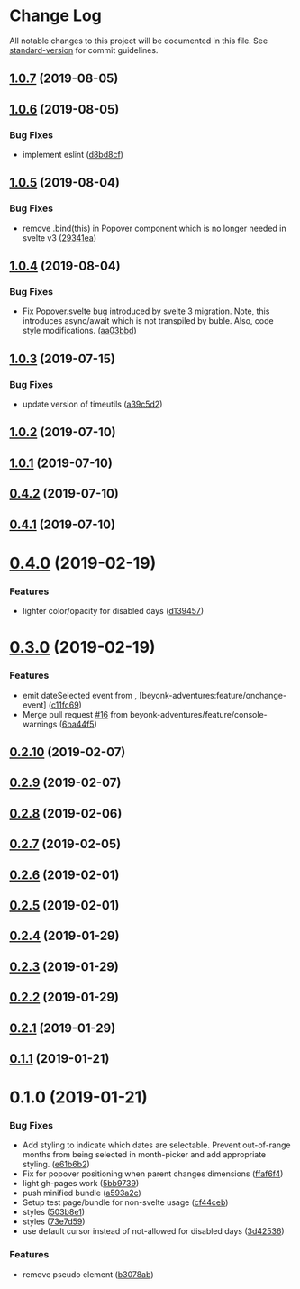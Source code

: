 # Change Log

All notable changes to this project will be documented in this file. See [standard-version](https://github.com/conventional-changelog/standard-version) for commit guidelines.

<a name="1.0.7"></a>
## [1.0.7](https://github.com/6eDesign/svelte-calendar/compare/v1.0.6...v1.0.7) (2019-08-05)



<a name="1.0.6"></a>
## [1.0.6](https://github.com/6eDesign/svelte-calendar/compare/v1.0.5...v1.0.6) (2019-08-05)


### Bug Fixes

* implement eslint ([d8bd8cf](https://github.com/6eDesign/svelte-calendar/commit/d8bd8cf))



<a name="1.0.5"></a>
## [1.0.5](https://github.com/6eDesign/svelte-calendar/compare/v1.0.4...v1.0.5) (2019-08-04)


### Bug Fixes

* remove .bind(this) in Popover component which is no longer needed in svelte v3 ([29341ea](https://github.com/6eDesign/svelte-calendar/commit/29341ea))



<a name="1.0.4"></a>
## [1.0.4](https://github.com/6eDesign/svelte-calendar/compare/v1.0.3...v1.0.4) (2019-08-04)


### Bug Fixes

* Fix Popover.svelte bug introduced by svelte 3 migration.  Note, this introduces async/await which is not transpiled by buble.  Also, code style modifications. ([aa03bbd](https://github.com/6eDesign/svelte-calendar/commit/aa03bbd))



<a name="1.0.3"></a>
## [1.0.3](https://github.com/6eDesign/svelte-calendar/compare/v1.0.2...v1.0.3) (2019-07-15)


### Bug Fixes

* update version of timeutils ([a39c5d2](https://github.com/6eDesign/svelte-calendar/commit/a39c5d2))



<a name="1.0.2"></a>
## [1.0.2](https://github.com/6eDesign/svelte-calendar/compare/v1.0.1...v1.0.2) (2019-07-10)



<a name="1.0.1"></a>
## [1.0.1](https://github.com/6eDesign/svelte-calendar/compare/v0.4.2...v1.0.1) (2019-07-10)



<a name="0.4.2"></a>
## [0.4.2](https://github.com/6eDesign/svelte-calendar/compare/v0.4.1...v0.4.2) (2019-07-10)



<a name="0.4.1"></a>
## [0.4.1](https://github.com/6eDesign/svelte-calendar/compare/v0.4.0...v0.4.1) (2019-07-10)



<a name="0.4.0"></a>
# [0.4.0](https://github.com/6eDesign/svelte-calendar/compare/v0.3.0...v0.4.0) (2019-02-19)


### Features

* lighter color/opacity for disabled days ([d139457](https://github.com/6eDesign/svelte-calendar/commit/d139457))



<a name="0.3.0"></a>
# [0.3.0](https://github.com/6eDesign/svelte-calendar/compare/v0.2.10...v0.3.0) (2019-02-19)


### Features

* emit dateSelected event from <Datepicker />, [beyonk-adventures:feature/onchange-event] ([c11fc69](https://github.com/6eDesign/svelte-calendar/commit/c11fc69))
* Merge pull request [#16](https://github.com/6eDesign/svelte-calendar/issues/16) from beyonk-adventures/feature/console-warnings ([6ba44f5](https://github.com/6eDesign/svelte-calendar/commit/6ba44f5))



<a name="0.2.10"></a>
## [0.2.10](https://github.com/6eDesign/svelte-calendar/compare/v0.2.9...v0.2.10) (2019-02-07)



<a name="0.2.9"></a>
## [0.2.9](https://github.com/6eDesign/svelte-calendar/compare/v0.2.8...v0.2.9) (2019-02-07)



<a name="0.2.8"></a>
## [0.2.8](https://github.com/6eDesign/svelte-calendar/compare/v0.2.7...v0.2.8) (2019-02-06)



<a name="0.2.7"></a>
## [0.2.7](https://github.com/6eDesign/svelte-calendar/compare/v0.2.6...v0.2.7) (2019-02-05)



<a name="0.2.6"></a>
## [0.2.6](https://github.com/6eDesign/svelte-calendar/compare/v0.2.5...v0.2.6) (2019-02-01)



<a name="0.2.5"></a>
## [0.2.5](https://github.com/6eDesign/svelte-calendar/compare/v0.2.4...v0.2.5) (2019-02-01)



<a name="0.2.4"></a>
## [0.2.4](https://github.com/6eDesign/svelte-calendar/compare/v0.2.3...v0.2.4) (2019-01-29)



<a name="0.2.3"></a>
## [0.2.3](https://github.com/6eDesign/svelte-calendar/compare/v0.2.2...v0.2.3) (2019-01-29)



<a name="0.2.2"></a>
## [0.2.2](https://github.com/6eDesign/svelte-calendar/compare/v0.2.1...v0.2.2) (2019-01-29)



<a name="0.2.1"></a>
## [0.2.1](https://github.com/6eDesign/svelte-calendar/compare/v0.1.1...v0.2.1) (2019-01-29)



<a name="0.1.1"></a>
## [0.1.1](https://github.com/6eDesign/svelte-calendar/compare/v0.1.0...v0.1.1) (2019-01-21)



<a name="0.1.0"></a>
# 0.1.0 (2019-01-21)


### Bug Fixes

* Add styling to indicate which dates are selectable.  Prevent out-of-range months from being selected in month-picker and add appropriate styling. ([e61b6b2](https://github.com/6eDesign/svelte-calendar/commit/e61b6b2))
* Fix for popover positioning when parent changes dimensions ([ffaf6f4](https://github.com/6eDesign/svelte-calendar/commit/ffaf6f4))
* light gh-pages work ([5bb9739](https://github.com/6eDesign/svelte-calendar/commit/5bb9739))
* push minified bundle ([a593a2c](https://github.com/6eDesign/svelte-calendar/commit/a593a2c))
* Setup test page/bundle for non-svelte usage ([cf44ceb](https://github.com/6eDesign/svelte-calendar/commit/cf44ceb))
* styles ([503b8e1](https://github.com/6eDesign/svelte-calendar/commit/503b8e1))
* styles ([73e7d59](https://github.com/6eDesign/svelte-calendar/commit/73e7d59))
* use default cursor instead of not-allowed for disabled days ([3d42536](https://github.com/6eDesign/svelte-calendar/commit/3d42536))


### Features

* remove pseudo element ([b3078ab](https://github.com/6eDesign/svelte-calendar/commit/b3078ab))
